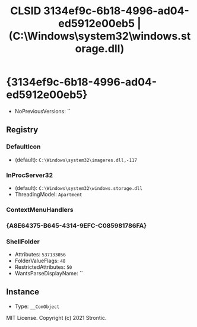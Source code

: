 ﻿---
title: "CLSID 3134ef9c-6b18-4996-ad04-ed5912e00eb5 | (C:\\Windows\\system32\\windows.storage.dll)"
excerpt: What is COM-Object CLSID 3134ef9c-6b18-4996-ad04-ed5912e00eb5?
---

# {3134ef9c-6b18-4996-ad04-ed5912e00eb5}

* NoPreviousVersions: ``

## Registry


### DefaultIcon

* (default): `C:\Windows\system32\imageres.dll,-117`

### InProcServer32

* (default): `C:\Windows\system32\windows.storage.dll`
* ThreadingModel: `Apartment`

### ContextMenuHandlers


### {A8E64375-B645-4314-9EFC-C085981786FA}


### ShellFolder

* Attributes: `537133056`
* FolderValueFlags: `48`
* RestrictedAttributes: `50`
* WantsParseDisplayName: ``

## Instance

* Type: `__ComObject`

MIT License. Copyright (c) 2021 Strontic.


